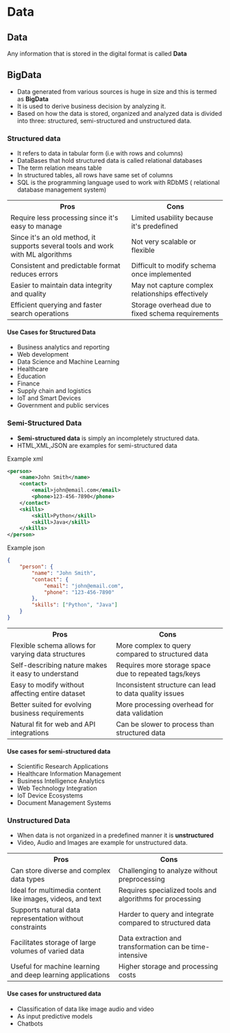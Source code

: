 # Data

## Data
Any information that is stored in the digital format is called **Data**

## BigData

* Data generated from various sources is huge in size and this is termed as **BigData**
* It is used to derive business decision by analyzing it.
* Based on how the data is stored, organized and analyzed data is divided into three: structured, semi-structured and unstructured data.

### Structured data

* It refers to data in tabular form (i.e with rows and columns)
* DataBases that hold structured data is called relational databases
* The term relation means table
* In structured tables, all rows have same set of columns
* SQL is the programming language used to work with RDbMS ( relational database management system)

<table>
    <tr>
        <th>Pros</th>
        <th>Cons</th>
    </tr>
    <tr>
        <td>Require less processing since it's easy to manage</td>
        <td>Limited usability because it's predefined</td>
    </tr>
    <tr>
        <td>Since it's an old method, it supports several tools and work with ML algorithms</td>
        <td>Not very scalable or flexible</td>
    </tr>
    <tr>
        <td>Consistent and predictable format reduces errors</td>
        <td>Difficult to modify schema once implemented</td>
    </tr>
    <tr>
        <td>Easier to maintain data integrity and quality</td>
        <td>May not capture complex relationships effectively</td>
    </tr>
    <tr>
        <td>Efficient querying and faster search operations</td>
        <td>Storage overhead due to fixed schema requirements</td>
    </tr>
</table>

#### Use Cases for Structured Data

* Business analytics and reporting
* Web development
* Data Science and Machine Learning
* Healthcare
* Education
* Finance
* Supply chain and logistics
* IoT and Smart Devices
* Government and public services

### Semi-Structured Data

* **Semi-structured data** is simply an incompletely structured data.
* HTML,XML,JSON are examples for semi-structured data

Example xml
```xml
<person>
    <name>John Smith</name>
    <contact>
        <email>john@email.com</email>
        <phone>123-456-7890</phone>
    </contact>
    <skills>
        <skill>Python</skill>
        <skill>Java</skill>
    </skills>
</person>
```
Example json
```json
{
    "person": {
        "name": "John Smith",
        "contact": {
            "email": "john@email.com",
            "phone": "123-456-7890"
        },
        "skills": ["Python", "Java"]
    }
}
```

<table>
    <tr>
        <th>Pros</th>
        <th>Cons</th>
    </tr>
    <tr>
        <td>Flexible schema allows for varying data structures</td>
        <td>More complex to query compared to structured data</td>
    </tr>
    <tr>
        <td>Self-describing nature makes it easy to understand</td>
        <td>Requires more storage space due to repeated tags/keys</td>
    </tr>
    <tr>
        <td>Easy to modify without affecting entire dataset</td>
        <td>Inconsistent structure can lead to data quality issues</td>
    </tr>
    <tr>
        <td>Better suited for evolving business requirements</td>
        <td>More processing overhead for data validation</td>
    </tr>
    <tr>
        <td>Natural fit for web and API integrations</td>
        <td>Can be slower to process than structured data</td>
    </tr>
</table>

#### Use cases for semi-structured data 

* Scientific Research Applications 
* Healthcare Information Management 
* Business Intelligence Analytics 
* Web Technology Integration 
* IoT Device Ecosystems 
* Document Management Systems 

### Unstructured Data

* When data is not organized in a predefined manner it is **unstructured** 
* Video, Audio and Images are example for unstructured data.

<table>
    <tr>
        <th>Pros</th>
        <th>Cons</th>
    </tr>
    <tr>
        <td>Can store diverse and complex data types</td>
        <td>Challenging to analyze without preprocessing</td>
    </tr>
    <tr>
        <td>Ideal for multimedia content like images, videos, and text</td>
        <td>Requires specialized tools and algorithms for processing</td>
    </tr>
    <tr>
        <td>Supports natural data representation without constraints</td>
        <td>Harder to query and integrate compared to structured data</td>
    </tr>
    <tr>
        <td>Facilitates storage of large volumes of varied data</td>
        <td>Data extraction and transformation can be time-intensive</td>
    </tr>
    <tr>
        <td>Useful for machine learning and deep learning applications</td>
        <td>Higher storage and processing costs</td>
    </tr>
</table>


#### Use cases for unstructured data

* Classification of data like image audio and video
* As input predictive models
* Chatbots
